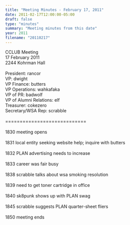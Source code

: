 ```yaml
---
title: "Meeting Minutes - February 17, 2011"
date: 2011-02-17T12:00:00-05:00
draft: false
type: "minutes"
summary: "Meeting minutes from this date"
year: 2011
filename: "20110217"
---
```


CCLUB Meeting<br />
17 February 2011<br />
2244 Kohrman Hall<br />
<br />
President: rancor<br />
VP: dwight<br />
VP Finance: butters<br />
VP Operations: wahkafaka<br />
VP of PR: badwolf<br />
VP of Alumni Relations: elf<br />
Treasurer: cokezero<br />
Secretary/WSA Rep: scrabble<br />
<br />
============================<br />
<br />
1830 meeting opens<br />
<br />
1831 local entity seeking website help; inquire with butters<br />
<br />
1832 PLAN advertising needs to increase<br />
<br />
1833 career was fair busy<br />
<br />
1838 scrabble talks about wsa smoking resolution<br />
<br />
1839 need to get toner cartridge in office<br />
<br />
1840 sk8punk shows up with PLAN swag<br />
<br />
1845 scrabble suggests PLAN quarter-sheet fliers<br />
<br />
1850 meeting ends<br />
<br />
<br />

